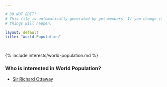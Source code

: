 ```yaml
---

# DO NOT EDIT!
# This file is automatically generated by get-members. If you change it, bad
# things will happen.

layout: default
title: "World Population"

---
```


{% include interests/world-population.md %}

### Who is interested in World Population?


* [Sir Richard Ottaway](members/sir-richard-ottaway.html)
